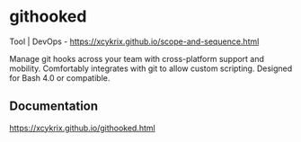# githooked

Tool | DevOps - https://xcykrix.github.io/scope-and-sequence.html

Manage git hooks across your team with cross-platform support and mobility. Comfortably integrates with git to allow custom scripting. Designed for Bash 4.0 or compatible.

## Documentation

https://xcykrix.github.io/githooked.html